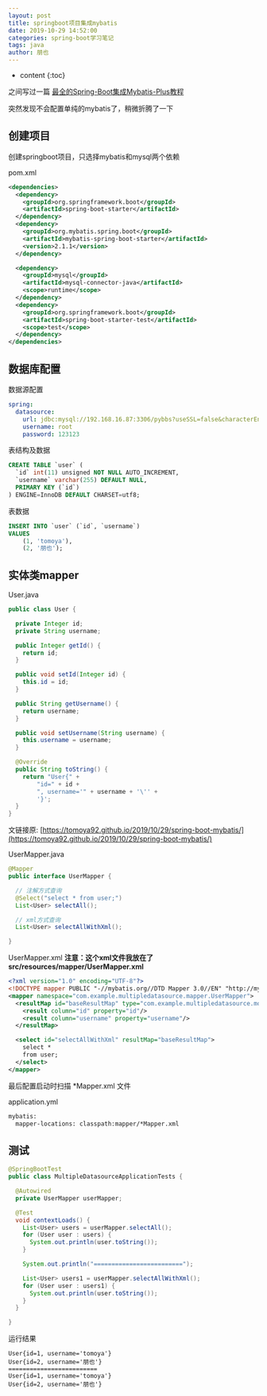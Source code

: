```yaml
---
layout: post
title: springboot项目集成mybatis
date: 2019-10-29 14:52:00
categories: spring-boot学习笔记
tags: java
author: 朋也
---
```


* content
{:toc}

之间写过一篇 [最全的Spring-Boot集成Mybatis-Plus教程](https://tomoya92.github.io/2019/04/15/spring-boot-mybatis-plus-tutorial/)

突然发现不会配置单纯的mybatis了，稍微折腾了一下






## 创建项目

创建springboot项目，只选择mybatis和mysql两个依赖

pom.xml

```xml
<dependencies>
  <dependency>
    <groupId>org.springframework.boot</groupId>
    <artifactId>spring-boot-starter</artifactId>
  </dependency>
  <dependency>
    <groupId>org.mybatis.spring.boot</groupId>
    <artifactId>mybatis-spring-boot-starter</artifactId>
    <version>2.1.1</version>
  </dependency>

  <dependency>
    <groupId>mysql</groupId>
    <artifactId>mysql-connector-java</artifactId>
    <scope>runtime</scope>
  </dependency>
  <dependency>
    <groupId>org.springframework.boot</groupId>
    <artifactId>spring-boot-starter-test</artifactId>
    <scope>test</scope>
  </dependency>
</dependencies>
```

## 数据库配置

数据源配置

```yml
spring:
  datasource:
    url: jdbc:mysql://192.168.16.87:3306/pybbs?useSSL=false&characterEncoding=utf8&serverTimezone=Asia/Shanghai
    username: root
    password: 123123
```

表结构及数据

```sql
CREATE TABLE `user` (
  `id` int(11) unsigned NOT NULL AUTO_INCREMENT,
  `username` varchar(255) DEFAULT NULL,
  PRIMARY KEY (`id`)
) ENGINE=InnoDB DEFAULT CHARSET=utf8;
```

表数据

```sql
INSERT INTO `user` (`id`, `username`)
VALUES
	(1, 'tomoya'),
	(2, '朋也');
```

## 实体类mapper

User.java

```java
public class User {

  private Integer id;
  private String username;

  public Integer getId() {
    return id;
  }

  public void setId(Integer id) {
    this.id = id;
  }

  public String getUsername() {
    return username;
  }

  public void setUsername(String username) {
    this.username = username;
  }

  @Override
  public String toString() {
    return "User{" +
        "id=" + id +
        ", username='" + username + '\'' +
        '}';
  }
}
```

文链接原: [https://tomoya92.github.io/2019/10/29/spring-boot-mybatis/](https://tomoya92.github.io/2019/10/29/spring-boot-mybatis/)

UserMapper.java

```java
@Mapper
public interface UserMapper {

  // 注解方式查询
  @Select("select * from user;")
  List<User> selectAll();

  // xml方式查询
  List<User> selectAllWithXml();

}
```

UserMapper.xml **注意：这个xml文件我放在了 src/resources/mapper/UserMapper.xml**

```xml
<?xml version="1.0" encoding="UTF-8"?>
<!DOCTYPE mapper PUBLIC "-//mybatis.org//DTD Mapper 3.0//EN" "http://mybatis.org/dtd/mybatis-3-mapper.dtd">
<mapper namespace="com.example.multipledatasource.mapper.UserMapper">
  <resultMap id="baseResultMap" type="com.example.multipledatasource.model.User">
    <result column="id" property="id"/>
    <result column="username" property="username"/>
  </resultMap>

  <select id="selectAllWithXml" resultMap="baseResultMap">
    select *
    from user;
  </select>
</mapper>
```

最后配置启动时扫描 *Mapper.xml 文件

application.yml

```xml
mybatis:
  mapper-locations: classpath:mapper/*Mapper.xml
```

## 测试

```java
@SpringBootTest
public class MultipleDatasourceApplicationTests {

  @Autowired
  private UserMapper userMapper;

  @Test
  void contextLoads() {
    List<User> users = userMapper.selectAll();
    for (User user : users) {
      System.out.println(user.toString());
    }

    System.out.println("=========================");

    List<User> users1 = userMapper.selectAllWithXml();
    for (User user : users1) {
      System.out.println(user.toString());
    }
  }

}
```

运行结果

```log
User{id=1, username='tomoya'}
User{id=2, username='朋也'}
=========================
User{id=1, username='tomoya'}
User{id=2, username='朋也'}
```
